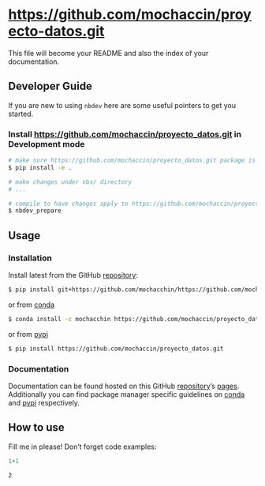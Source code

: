 # https://github.com/mochaccin/proyecto-datos.git


<!-- WARNING: THIS FILE WAS AUTOGENERATED! DO NOT EDIT! -->

This file will become your README and also the index of your
documentation.

## Developer Guide

If you are new to using `nbdev` here are some useful pointers to get you
started.

### Install https://github.com/mochaccin/proyecto_datos.git in Development mode

``` sh
# make sure https://github.com/mochaccin/proyecto_datos.git package is installed in development mode
$ pip install -e .

# make changes under nbs/ directory
# ...

# compile to have changes apply to https://github.com/mochaccin/proyecto_datos.git
$ nbdev_prepare
```

## Usage

### Installation

Install latest from the GitHub
[repository](https://github.com/mochacchin/https://github.com/mochaccin/proyecto-datos.git):

``` sh
$ pip install git+https://github.com/mochacchin/https://github.com/mochaccin/proyecto-datos.git.git
```

or from
[conda](https://anaconda.org/mochacchin/https://github.com/mochaccin/proyecto-datos.git)

``` sh
$ conda install -c mochacchin https://github.com/mochaccin/proyecto_datos.git
```

or from
[pypi](https://pypi.org/project/https://github.com/mochaccin/proyecto-datos.git/)

``` sh
$ pip install https://github.com/mochaccin/proyecto_datos.git
```

### Documentation

Documentation can be found hosted on this GitHub
[repository](https://github.com/mochacchin/https://github.com/mochaccin/proyecto-datos.git)’s
[pages](https://mochacchin.github.io/https://github.com/mochaccin/proyecto-datos.git/).
Additionally you can find package manager specific guidelines on
[conda](https://anaconda.org/mochacchin/https://github.com/mochaccin/proyecto-datos.git)
and
[pypi](https://pypi.org/project/https://github.com/mochaccin/proyecto-datos.git/)
respectively.

## How to use

Fill me in please! Don’t forget code examples:

``` python
1+1
```

    2

